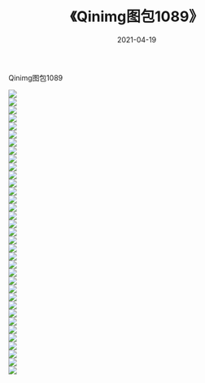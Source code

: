 ﻿---
layout: post
title:  《Qinimg图包1089》
date:   2021-04-19
img: http://imgx.orgx.ga/Qinimg图包/Qinimg图包1089/000.jpg
categories: [美女, 清纯, 唯美]
---

Qinimg图包1089

 ![](http://imgx.orgx.ga/Qinimg图包/Qinimg图包1089/001.jpg) <br>![](http://imgx.orgx.ga/Qinimg图包/Qinimg图包1089/002.jpg) <br>![](http://imgx.orgx.ga/Qinimg图包/Qinimg图包1089/003.jpg) <br>![](http://imgx.orgx.ga/Qinimg图包/Qinimg图包1089/004.jpg) <br>![](http://imgx.orgx.ga/Qinimg图包/Qinimg图包1089/005.jpg) <br>![](http://imgx.orgx.ga/Qinimg图包/Qinimg图包1089/006.jpg) <br>![](http://imgx.orgx.ga/Qinimg图包/Qinimg图包1089/007.jpg) <br>![](http://imgx.orgx.ga/Qinimg图包/Qinimg图包1089/008.jpg) <br>![](http://imgx.orgx.ga/Qinimg图包/Qinimg图包1089/009.jpg) <br>![](http://imgx.orgx.ga/Qinimg图包/Qinimg图包1089/010.jpg) <br>![](http://imgx.orgx.ga/Qinimg图包/Qinimg图包1089/011.jpg) <br>![](http://imgx.orgx.ga/Qinimg图包/Qinimg图包1089/012.jpg) <br>![](http://imgx.orgx.ga/Qinimg图包/Qinimg图包1089/013.jpg) <br>![](http://imgx.orgx.ga/Qinimg图包/Qinimg图包1089/014.jpg) <br>![](http://imgx.orgx.ga/Qinimg图包/Qinimg图包1089/015.jpg) <br>![](http://imgx.orgx.ga/Qinimg图包/Qinimg图包1089/016.jpg) <br>![](http://imgx.orgx.ga/Qinimg图包/Qinimg图包1089/017.jpg) <br>![](http://imgx.orgx.ga/Qinimg图包/Qinimg图包1089/018.jpg) <br>![](http://imgx.orgx.ga/Qinimg图包/Qinimg图包1089/019.jpg) <br>![](http://imgx.orgx.ga/Qinimg图包/Qinimg图包1089/020.jpg) <br>![](http://imgx.orgx.ga/Qinimg图包/Qinimg图包1089/021.jpg) <br>![](http://imgx.orgx.ga/Qinimg图包/Qinimg图包1089/022.jpg) <br>![](http://imgx.orgx.ga/Qinimg图包/Qinimg图包1089/023.jpg) <br>![](http://imgx.orgx.ga/Qinimg图包/Qinimg图包1089/024.jpg) <br>![](http://imgx.orgx.ga/Qinimg图包/Qinimg图包1089/025.jpg) <br>![](http://imgx.orgx.ga/Qinimg图包/Qinimg图包1089/026.jpg) <br>![](http://imgx.orgx.ga/Qinimg图包/Qinimg图包1089/027.jpg) <br>![](http://imgx.orgx.ga/Qinimg图包/Qinimg图包1089/028.jpg) <br>![](http://imgx.orgx.ga/Qinimg图包/Qinimg图包1089/029.jpg) <br>![](http://imgx.orgx.ga/Qinimg图包/Qinimg图包1089/030.jpg) <br>![](http://imgx.orgx.ga/Qinimg图包/Qinimg图包1089/031.jpg) <br>![](http://imgx.orgx.ga/Qinimg图包/Qinimg图包1089/032.jpg) <br>![](http://imgx.orgx.ga/Qinimg图包/Qinimg图包1089/033.jpg) <br>![](http://imgx.orgx.ga/Qinimg图包/Qinimg图包1089/034.jpg) <br>![](http://imgx.orgx.ga/Qinimg图包/Qinimg图包1089/035.jpg) <br>